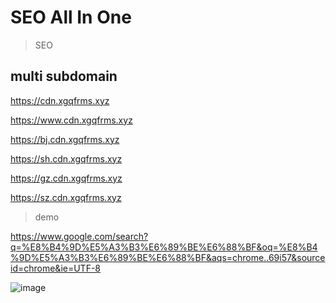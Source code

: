 # SEO All In One

> SEO


## multi subdomain

https://cdn.xgqfrms.xyz

https://www.cdn.xgqfrms.xyz

https://bj.cdn.xgqfrms.xyz

https://sh.cdn.xgqfrms.xyz

https://gz.cdn.xgqfrms.xyz

https://sz.cdn.xgqfrms.xyz


> demo

https://www.google.com/search?q=%E8%B4%9D%E5%A3%B3%E6%89%BE%E6%88%BF&oq=%E8%B4%9D%E5%A3%B3%E6%89%BE%E6%88%BF&aqs=chrome..69i57&sourceid=chrome&ie=UTF-8

![image](https://user-images.githubusercontent.com/7291672/91930060-7bc62980-ed12-11ea-8039-5d40f0c73042.png)
